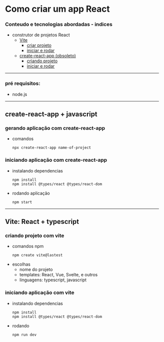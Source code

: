 # Como criar um app React

### Conteudo e tecnologias abordadas - indices
- construtor de projetos React
    - [Vite](#vite-react--typescript)
        - [criar projeto](#criando-projeto-com-vite)
        - [iniciar e rodar](#iniciando-aplicação-com-vite)
    - [create-react-app (obsoleto)](#create-react-app--javascript)
        - [criando projeto](#gerando-aplicação-com-create-react-app)
        - [iniciar e rodar](#iniciando-aplicação-com-create-react-app)

---
### pré requisitos: 
 - node.js
---
## create-react-app + javascript

### gerando aplicação com create-react-app
- comandos
    ```console
    npx create-react-app name-of-project
    ```
### iniciando aplicação com create-react-app
- instalando dependencias
    ```console
    npm install
    npm install @types/react @types/react-dom
    ```
- rodando aplicação
    ```console
    npm start
    ```
---
## Vite: React + typescript

### criando projeto com vite
- comandos npm
    ```console
    npm create vite@lastest
    ```
- escolhas
    - nome do projeto
    - templates: React, Vue, Svelte, e outros
    - linguagens: typescript, javascript

### iniciando aplicação com vite
- instalando dependencias
    ```console
    npm install
    npm install @types/react @types/react-dom
    ```
- rodando
    ```console
    npm run dev
    ```